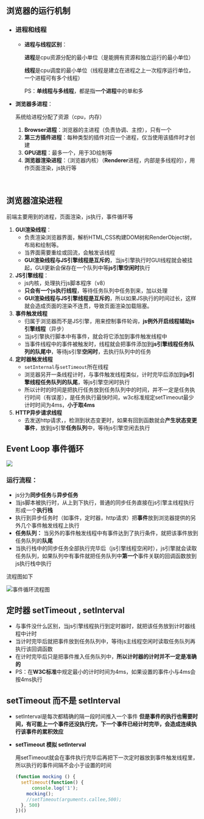 ## 浏览器的运行机制

- ### 进程和线程

  - **进程与线程区别**：

    **进程**是cpu资源分配的最小单位（是能拥有资源和独立运行的最小单位）

    **线程**是cpu调度的最小单位（线程是建立在进程之上一次程序运行单位，一个进程可有多个线程）

    PS：**单线程与多线程**，都是指**一个进程**中的单和多


- **浏览器多进程**：

  系统给进程分配了资源（cpu，内存）

  1. **Browser进程**：浏览器的主进程（负责协调、主控），只有一个
  2. **第三方插件进程**：每种类型的插件对应一个进程，仅当使用该插件时才创建
  3. **GPU进程**：最多一个，用于3D绘制等
  4. **浏览器渲染进程**：（浏览器内核）（**Renderer**进程，内部是多线程的），用作页面渲染，js执行等

  ​

## 浏览器渲染进程

前端主要用到的进程，页面渲染，js执行，事件循环等

1. **GUI渲染线程**：
   - 负责渲染浏览器界面，解析HTML,CSS构建DOM树和RenderObject树，布局和绘制等。
   - 当界面需要重绘或回流，会触发该线程
   - **GUI渲染线程与JS引擎线程是互斥的**，当js引擎执行时GUI线程就会被挂起，GUI更新会保存在一个队列中等**js引擎空闲时**执行
2. **JS引擎线程**：
   - js内核，处理执行js脚本程序（v8）
   - **只会有一个js执行线程**，等待任务队列中任务到来，加以处理
   - **GUI渲染线程与JS引擎线程是互斥的**，所以如果JS执行的时间过长，这样就会造成页面的渲染不连贯，导致页面渲染加载阻塞。
3. **事件触发线程**
   - 归属于浏览器而不是JS引擎，用来控制事件轮询，**js例外开启线程辅助js引擎线程**（异步）
   - 当js引擎执行脚本中有事件，就会将它添加到事件触发线程中
   - 当事件线程中的事件被触发时，线程就会把事件添加到**js引擎线程任务队列的队尾中**，等待js引擎**空闲时**，去执行队列中的任务
4. **定时器触发线程**
   - `setInternal`与`setTimeout`所在线程
   - 浏览器另开一条线程计时，与事件触发线程类似，计时完毕后添加到**js引擎线程任务队列的队尾**，等js引擎空闲时执行
   - 所以计时的时间是把执行任务放到任务队列中的时间，并不一定是任务执行时间（有误差），是任务执行最快时间，w3c标准规定setTimeout最少计时时间为4ms，**小于取4ms**
5. **HTTP异步请求线程**
   - 去发送http请求，，检测到状态变更时，如果有回到函数就会**产生状态变更事件**，放到js引擎**任务队列**中，等待js引擎空闲去执行
     ​

## Event Loop 事件循环

![](D:\实验室学习\学习笔记\Typora\assets/事件循环-1524402072198.png)

### 运行流程：

- js分为**同步任务**与**异步任务**
- 当js脚本被执行时，从上到下执行，普通的同步任务直接在js引擎主线程执行 形成一个**执行栈**
- 执行到异步任务时（如事件，定时器，http请求）把**事件**放到浏览器提供的另外几个事件触发线程上执行
- **任务队列：** 当另外的事件触发线程中有事件达到了执行条件，就把该事件放到任务队列的**队尾**
- 当执行栈中的同步任务全部执行完毕后（js引擎线程空闲时），js引擎就会读取任务队列，如果队列中有事件就把任务队列中**第一个**事件关联的回调函数放到js执行栈中执行

流程图如下

![事件循环流程图](D:\实验室学习\学习笔记\Typora\assets/事件循环流程-1524403197455.png)



## **定时器 setTimeout , setInterval**

- 与事件没什么区别，当js引擎线程执行到定时器时，就把该任务放到计时器线程中计时
- 当计时完毕后就把事件放到任务队列中，等待js主线程空闲时读取任务队列再执行该回调函数
- 在计时完毕后只是把事件推入任务队列中，**所以计时器的计时并不一定是准确的** 
- PS：在**W3C标准**中规定最小的计时时间为4ms，如果设置的事件小与4ms会按4ms执行

## setTimeout 而不是 setInterval

- setInterval是每次都精确的隔一段时间推入一个事件 **但是事件的执行也需要时间，有可能上一个事件还没执行完，下一个事件已经计时完毕，会造成连续执行该事件的累积效应**

- **setTimeout 模拟 setInterval**

  用setTimeout就会在事件执行完毕后再把下一次定时器放到事件触发线程里，所以执行的事件间隔不会小于设置的时间

  ```javascript
  (function mocking () {
    setTimeout(function() {
     	console.log('1');
      mocking();
      //setTimeout(arguments.callee,500); 
    }, 500)
  })()
  ```

  ​

  ​

  ​

  ​





